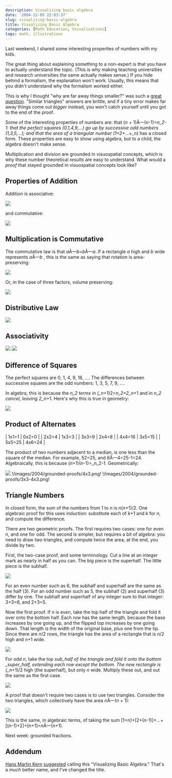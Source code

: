 ```yaml
---
description: Visualizing basic algebra
date: '2004-12-05 22:03:37'
slug: visualizing-basic-algebra
title: Visualizing Basic Algebra
categories: [Math Education, Visualizations]
tags: math, illustrations
---
```


Last weekend, I shared some interesting properties of numbers with my kids.

The great thing about explaining something to a non-expert is that you have to actually understand the topic. (This is why making teaching universities and research universities the same actually makes sense.) If you hide behind a formalism, the explanation won't work. Usually, this means that you didn't understand why the formalism worked either.

This is why I thought "why are far away things smaller?" was such a [great question](/2003/07/hard-questions). "Similar triangles" answers are brittle, and if a tiny error makes far away things come out _bigger_ instead, you won't catch yourself until you got to the end of the proof.

Some of the interesting properties of numbers are: that (_n_ + 1)Ã—(_n_-1)=_n_2-1: that the perfect squares (0,1,4,9,...) go up by successive odd numbers (1,3,5,...); and that the area of a triangular number (1+2+...+\_n_) has a closed form. These properties are easy to show using algebra, but to a child, the algebra doesn't make sense.

Multiplication and division are grounded in visuospatial concepts, which is why these number theoretical _results_ are easy to understand. What would a _proof_ that stayed grounded in visuospatial concepts look like?

## Properties of Addition

Addition is associative:

![](http://images.osteele.com/2004/grounded-proofs/line-assoc.png)

and commutative:

![](http://images.osteele.com/2004/grounded-proofs/line-commute.png)

## Multiplication is Commutative

The commutative law is that *a*Ã—_b_=*b*Ã—_a_. If a rectangle _a_ high and _b_ wide represents *a*Ã—_b_ , this is the same as saying that rotation is area-preserving:

![](http://images.osteele.com/2004/grounded-proofs/ab=ba.png)

Or, in the case of three factors, volume preserving:

![](http://images.osteele.com/2004/grounded-proofs/abc=bca.png)

## Distributive Law

![](http://images.osteele.com/2004/grounded-proofs/ab+ac.png)

## Associativity

![](http://images.osteele.com/2004/grounded-proofs/3d-assoc1.png)
![](http://images.osteele.com/2004/grounded-proofs/3d-assoc2.png)

## Difference of Squares

The perfect squares are 0, 1, 4, 9, 16, …. The differences between successive squares are the odd numbers: 1, 3, 5, 7, 9, ….

In algebra, this is because the _n_2 terms in (\_n_+1)2=_n_2+2_n_+1 and in _n_2 cancel, leaving 2_n_+1. Here's why this is true in geometry:

![](<http://images.osteele.com/2004/grounded-proofs/(n+1)^2.png>)

## Product of Alternates

| 1x1=1 | 0x2=0 |
| 2x2=4 | 1x3=3 |
| 3x3=9 | 2x4=8 |
| 4x4=16 | 3x5=15 |
| 5x5=25 | 4x6=24 |

The product of two numbers adjacent to a median, is one less than the square of the median. For example, 52=25, and 6Ã—4=25-1=24. Algebraically, this is because (_n_+1)(_n_-1)=\_n_2-1. Geometrically:

![](http://images.osteele.com/2004/grounded-proofs/4x4.png) !/images/2004/grounded-proofs/4x3.png! !/images/2004/grounded-proofs/3x3-4x3.png!

## Triangle Numbers

In closed form, the sum of the numbers from 1 to _n_ is _n_(_n_+1)/2. One algebraic proof for this uses induction: substitute each of _k_+1 and _k_ for _n_, and compute the difference.

There are two geometric proofs. The first requires two cases: one for even _n_, and one for odd. The second is simpler, but requires a bit of algebra: you need to draw _two_ triangles, and compute twice the area; at the end, you divide by two.

First, the two-case proof, and some terminology. Cut a line at an integer mark as nearly in half as you can. The big piece is the superhalf. The little piece is the subhalf.

![](http://images.osteele.com/2004/grounded-proofs/subhalf.png)

For an even number such as 6, the subhalf and superhalf are the same as the half (3). For an odd number such as 5, the subhalf (2) and superhalf (3) differ by one. The subhalf and superhalf of any integer sum to that integer: 3+3=6, and 2+3=5.

Now the first proof. If _n_ is even, take the top half of the triangle and fold it over onto the bottom half. Each row has the same length, because the base increases by one going up, and the flipped top increases by one going down. That length is the width of the original base, plus one from the tip. Since there are _n_/2 rows, the triangle has the area of a rectangle that is _n_/2 high and _n_+1 wide.

![](http://images.osteele.com/2004/grounded-proofs/1..n-even.png)

For odd _n_, take the top _sub_half of the triangle and fold it onto the bottom \_super_half, extending each row except the bottom. The new rectangle is (\_n_+1)/2 high (the superhalf), but only _n_ wide. Multiply these out, and out the same as the first case.

![](http://images.osteele.com/2004/grounded-proofs/1..n-odd.png)

A proof that doesn't require two cases is to use two triangles. Consider the two triangles, which collectively have the area *n*Ã—(_n_ + 1):

![](<http://images.osteele.com/2004/grounded-proofs/n(n+1).png>)

This is the same, in algebraic terms, of taking the sum [1+_n_]+[2+(_n_-1)]+…+[(_n_-1)+2]+[_n_+1]=*n*Ã—(_n_+1).

Next week: grounded fractions.

## Addendum

[Hans Martin Kern](http://www.extragroup.de/weblog/hmk/) [suggested](http://www.extragroup.de/weblog/hmk/archives/001484.html) calling this "Visualizing Basic Algebra." That's a _much_ better name, and I've changed the title.
